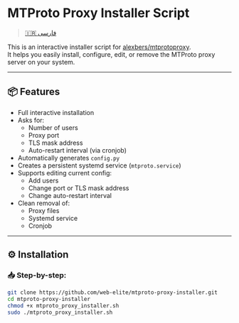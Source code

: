 # MTProto Proxy Installer Script

> [🇮🇷 فارسی](https://github.com/web-elite/mtproto-proxy-installer/blob/main/README-fa.MD)

This is an interactive installer script for [alexbers/mtprotoproxy](https://github.com/alexbers/mtprotoproxy).  
It helps you easily install, configure, edit, or remove the MTProto proxy server on your system.

---

## 📦 Features

- Full interactive installation
- Asks for:
  - Number of users
  - Proxy port
  - TLS mask address
  - Auto-restart interval (via cronjob)
- Automatically generates `config.py`
- Creates a persistent systemd service (`mtproto.service`)
- Supports editing current config:
  - Add users
  - Change port or TLS mask address
  - Change auto-restart interval
- Clean removal of:
  - Proxy files
  - Systemd service
  - Cronjob

---

## ⚙️ Installation

### 📥 Step-by-step:

```bash
git clone https://github.com/web-elite/mtproto-proxy-installer.git
cd mtproto-proxy-installer
chmod +x mtproto_proxy_installer.sh
sudo ./mtproto_proxy_installer.sh
